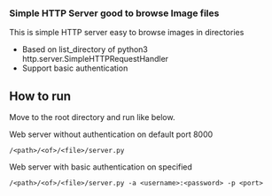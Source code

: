 ### Simple HTTP Server good to browse Image files

This is simple HTTP server easy to browse images in directories 
 - Based on list_directory of python3 http.server.SimpleHTTPRequestHandler
 - Support basic authentication

## How to run

Move to the root directory and run like below.

Web server without authentication on default port 8000

```
/<path>/<of>/<file>/server.py
```

Web server with basic authentication on specified <port>

```
/<path>/<of>/<file>/server.py -a <username>:<password> -p <port>
```

